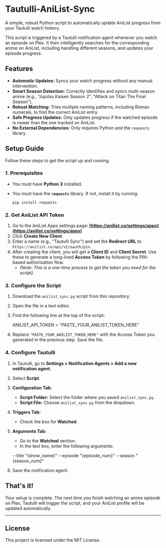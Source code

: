 # Tautulli-AniList-Sync

A simple, robust Python script to automatically update AniList progress from your Tautulli watch history.

This script is triggered by a Tautulli notification agent whenever you watch an episode on Plex. It then intelligently searches for the corresponding anime on AniList, including handling different seasons, and updates your episode progress.

## Features

- **Automatic Updates:** Syncs your watch progress without any manual intervention.
- **Smart Season Detection:** Correctly identifies and syncs multi-season anime (e.g., "Jujutsu Kaisen Season 2", "Attack on Titan The Final Season").
- **Robust Matching:** Tries multiple naming patterns, including Roman numerals, to find the correct AniList entry.
- **Safe Progress Updates:** Only updates progress if the watched episode is newer than the one tracked on AniList.
- **No External Dependencies:** Only requires Python and the `requests` library.

## Setup Guide

Follow these steps to get the script up and running.

### 1. Prerequisites

- You must have **Python 3** installed.
- You must have the **`requests`** library. If not, install it by running:

    ```pip install requests```

### 2. Get AniList API Token

1.  Go to the AniList Apps settings page: **[https://anilist.co/settings/apps](https://anilist.co/settings/apps)**
2.  Click **Create New Client**.
3.  Enter a name (e.g., "Tautulli Sync") and set the **Redirect URL** to `https://anilist.co/api/v2/oauth/pin`.
4.  After creating the client, you will get a **Client ID** and **Client Secret**. Use these to generate a long-lived **Access Token** by following the PIN-based authorization flow.
    * *(Note: This is a one-time process to get the token you need for the script).*

### 3. Configure the Script

1.  Download the `anilist_sync.py` script from this repository.
2.  Open the file in a text editor.
3.  Find the following line at the top of the script:

    ANILIST_API_TOKEN = "PASTE_YOUR_ANILIST_TOKEN_HERE"

4.  Replace `"PASTE_YOUR_ANILIST_TOKEN_HERE"` with the Access Token you generated in the previous step. Save the file.

### 4. Configure Tautulli

1.  In Tautulli, go to **Settings > Notification Agents > Add a new notification agent**.
2.  Select **Script**.
3.  **Configuration Tab:**
    * **Script Folder:** Select the folder where you saved `anilist_sync.py`.
    * **Script File:** Choose `anilist_sync.py` from the dropdown.
4.  **Triggers Tab:**
    * Check the box for **Watched**.
5.  **Arguments Tab:**
    * Go to the **Watched** section.
    * In the text box, enter the following arguments:

    --title "{show_name}" --episode "{episode_num}" --season "{season_num}"

6.  Save the notification agent.

## That's it!

Your setup is complete. The next time you finish watching an anime episode on Plex, Tautulli will trigger the script, and your AniList profile will be updated automatically.

---
## License
This project is licensed under the MIT License.

